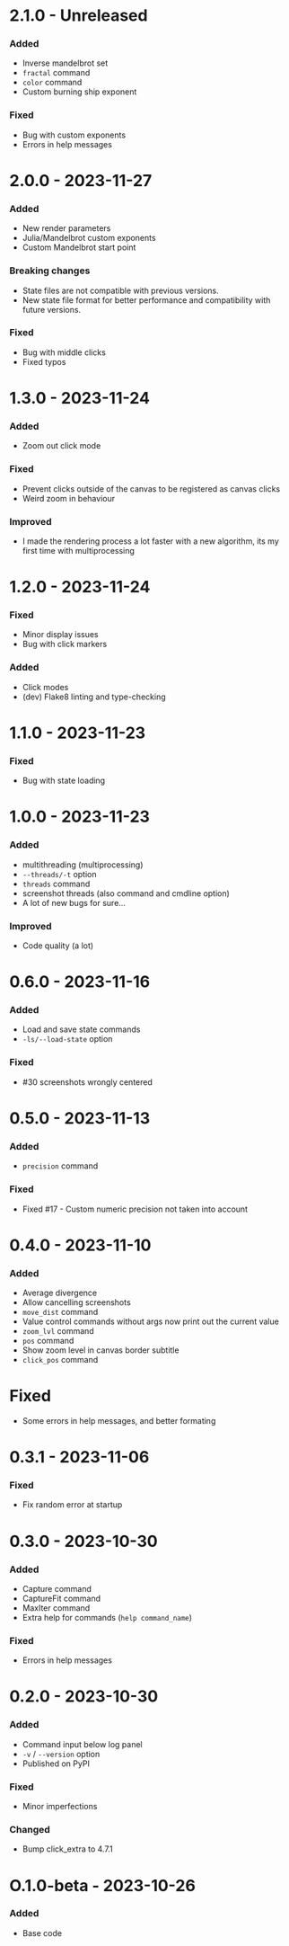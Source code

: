 # 2.1.0 - Unreleased

### Added
- Inverse mandelbrot set
- `fractal` command
- `color` command
- Custom burning ship exponent

### Fixed
- Bug with custom exponents
- Errors in help messages

# 2.0.0 - 2023-11-27

### Added
- New render parameters
- Julia/Mandelbrot custom exponents
- Custom Mandelbrot start point

### Breaking changes
- State files are not compatible with previous versions.
- New state file format for better performance and compatibility with future versions.

### Fixed
- Bug with middle clicks
- Fixed typos

# 1.3.0 - 2023-11-24

### Added
- Zoom out click mode

### Fixed
- Prevent clicks outside of the canvas to be registered as canvas clicks
- Weird zoom in behaviour
  
### Improved
- I made the rendering process a lot faster with a new algorithm, its my first time with multiprocessing

# 1.2.0 - 2023-11-24

### Fixed
- Minor display issues
- Bug with click markers

### Added
- Click modes
- (dev) Flake8 linting and type-checking

# 1.1.0 - 2023-11-23

### Fixed
- Bug with state loading

# 1.0.0 - 2023-11-23

### Added 
- multithreading (multiprocessing)
- `--threads/-t` option
- `threads` command
- screenshot threads (also command and cmdline option)
- A lot of new bugs for sure...

### Improved 
- Code quality (a lot)

# 0.6.0 - 2023-11-16

### Added
- Load and save state commands
- `-ls/--load-state` option

### Fixed
- #30 screenshots wrongly centered

# 0.5.0 - 2023-11-13

### Added
- `precision` command

### Fixed
- Fixed #17 - Custom numeric precision not taken into account

# 0.4.0 - 2023-11-10

### Added
- Average divergence
- Allow cancelling screenshots
- `move_dist` command
- Value control commands without args now print out the current value
- `zoom_lvl` command
- `pos` command
- Show zoom level in canvas border subtitle
- `click_pos` command

# Fixed
- Some errors in help messages, and better formating

# 0.3.1 - 2023-11-06

### Fixed
- Fix random error at startup

# 0.3.0 - 2023-10-30

### Added
- Capture command
- CaptureFit command 
- MaxIter command
- Extra help for commands (`help command_name`)

### Fixed
- Errors in help messages

# 0.2.0 - 2023-10-30

### Added
- Command input below log panel
- `-v` / `--version` option
- Published on PyPI

### Fixed
- Minor imperfections

### Changed
- Bump click_extra to 4.7.1

# O.1.0-beta - 2023-10-26

### Added 

- Base code
